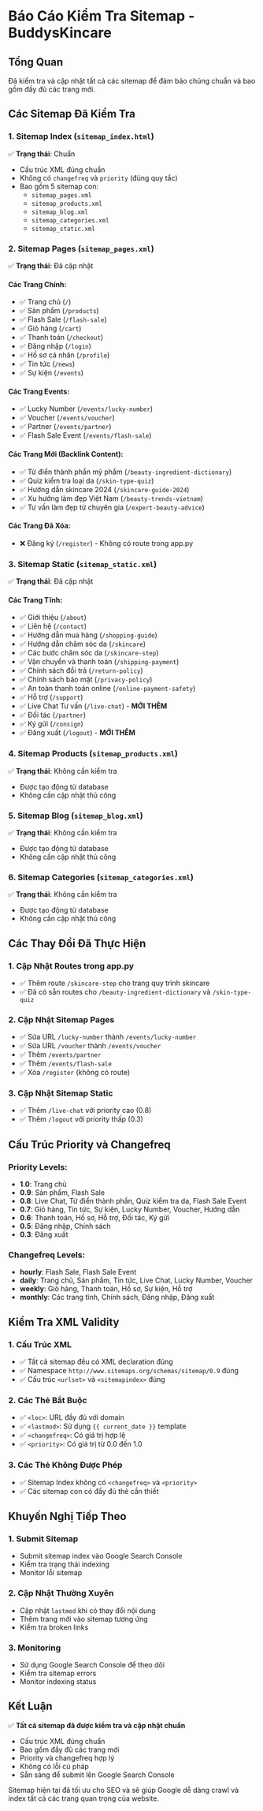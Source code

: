 # Báo Cáo Kiểm Tra Sitemap - BuddysKincare

## Tổng Quan
Đã kiểm tra và cập nhật tất cả các sitemap để đảm bảo chúng chuẩn và bao gồm đầy đủ các trang mới.

## Các Sitemap Đã Kiểm Tra

### 1. Sitemap Index (`sitemap_index.html`)
✅ **Trạng thái**: Chuẩn
- Cấu trúc XML đúng chuẩn
- Không có `changefreq` và `priority` (đúng quy tắc)
- Bao gồm 5 sitemap con:
  - `sitemap_pages.xml`
  - `sitemap_products.xml`
  - `sitemap_blog.xml`
  - `sitemap_categories.xml`
  - `sitemap_static.xml`

### 2. Sitemap Pages (`sitemap_pages.xml`)
✅ **Trạng thái**: Đã cập nhật

#### Các Trang Chính:
- ✅ Trang chủ (`/`)
- ✅ Sản phẩm (`/products`)
- ✅ Flash Sale (`/flash-sale`)
- ✅ Giỏ hàng (`/cart`)
- ✅ Thanh toán (`/checkout`)
- ✅ Đăng nhập (`/login`)
- ✅ Hồ sơ cá nhân (`/profile`)
- ✅ Tin tức (`/news`)
- ✅ Sự kiện (`/events`)

#### Các Trang Events:
- ✅ Lucky Number (`/events/lucky-number`)
- ✅ Voucher (`/events/voucher`)
- ✅ Partner (`/events/partner`)
- ✅ Flash Sale Event (`/events/flash-sale`)

#### Các Trang Mới (Backlink Content):
- ✅ Từ điển thành phần mỹ phẩm (`/beauty-ingredient-dictionary`)
- ✅ Quiz kiểm tra loại da (`/skin-type-quiz`)
- ✅ Hướng dẫn skincare 2024 (`/skincare-guide-2024`)
- ✅ Xu hướng làm đẹp Việt Nam (`/beauty-trends-vietnam`)
- ✅ Tư vấn làm đẹp từ chuyên gia (`/expert-beauty-advice`)

#### Các Trang Đã Xóa:
- ❌ Đăng ký (`/register`) - Không có route trong app.py

### 3. Sitemap Static (`sitemap_static.xml`)
✅ **Trạng thái**: Đã cập nhật

#### Các Trang Tĩnh:
- ✅ Giới thiệu (`/about`)
- ✅ Liên hệ (`/contact`)
- ✅ Hướng dẫn mua hàng (`/shopping-guide`)
- ✅ Hướng dẫn chăm sóc da (`/skincare`)
- ✅ Các bước chăm sóc da (`/skincare-step`)
- ✅ Vận chuyển và thanh toán (`/shipping-payment`)
- ✅ Chính sách đổi trả (`/return-policy`)
- ✅ Chính sách bảo mật (`/privacy-policy`)
- ✅ An toàn thanh toán online (`/online-payment-safety`)
- ✅ Hỗ trợ (`/support`)
- ✅ Live Chat Tư vấn (`/live-chat`) - **MỚI THÊM**
- ✅ Đối tác (`/partner`)
- ✅ Ký gửi (`/consign`)
- ✅ Đăng xuất (`/logout`) - **MỚI THÊM**

### 4. Sitemap Products (`sitemap_products.xml`)
✅ **Trạng thái**: Không cần kiểm tra
- Được tạo động từ database
- Không cần cập nhật thủ công

### 5. Sitemap Blog (`sitemap_blog.xml`)
✅ **Trạng thái**: Không cần kiểm tra
- Được tạo động từ database
- Không cần cập nhật thủ công

### 6. Sitemap Categories (`sitemap_categories.xml`)
✅ **Trạng thái**: Không cần kiểm tra
- Được tạo động từ database
- Không cần cập nhật thủ công

## Các Thay Đổi Đã Thực Hiện

### 1. Cập Nhật Routes trong app.py
- ✅ Thêm route `/skincare-step` cho trang quy trình skincare
- ✅ Đã có sẵn routes cho `/beauty-ingredient-dictionary` và `/skin-type-quiz`

### 2. Cập Nhật Sitemap Pages
- ✅ Sửa URL `/lucky-number` thành `/events/lucky-number`
- ✅ Sửa URL `/voucher` thành `/events/voucher`
- ✅ Thêm `/events/partner`
- ✅ Thêm `/events/flash-sale`
- ✅ Xóa `/register` (không có route)

### 3. Cập Nhật Sitemap Static
- ✅ Thêm `/live-chat` với priority cao (0.8)
- ✅ Thêm `/logout` với priority thấp (0.3)

## Cấu Trúc Priority và Changefreq

### Priority Levels:
- **1.0**: Trang chủ
- **0.9**: Sản phẩm, Flash Sale
- **0.8**: Live Chat, Từ điển thành phần, Quiz kiểm tra da, Flash Sale Event
- **0.7**: Giỏ hàng, Tin tức, Sự kiện, Lucky Number, Voucher, Hướng dẫn
- **0.6**: Thanh toán, Hồ sơ, Hỗ trợ, Đối tác, Ký gửi
- **0.5**: Đăng nhập, Chính sách
- **0.3**: Đăng xuất

### Changefreq Levels:
- **hourly**: Flash Sale, Flash Sale Event
- **daily**: Trang chủ, Sản phẩm, Tin tức, Live Chat, Lucky Number, Voucher
- **weekly**: Giỏ hàng, Thanh toán, Hồ sơ, Sự kiện, Hỗ trợ
- **monthly**: Các trang tĩnh, Chính sách, Đăng nhập, Đăng xuất

## Kiểm Tra XML Validity

### 1. Cấu Trúc XML
- ✅ Tất cả sitemap đều có XML declaration đúng
- ✅ Namespace `http://www.sitemaps.org/schemas/sitemap/0.9` đúng
- ✅ Cấu trúc `<urlset>` và `<sitemapindex>` đúng

### 2. Các Thẻ Bắt Buộc
- ✅ `<loc>`: URL đầy đủ với domain
- ✅ `<lastmod>`: Sử dụng `{{ current_date }}` template
- ✅ `<changefreq>`: Có giá trị hợp lệ
- ✅ `<priority>`: Có giá trị từ 0.0 đến 1.0

### 3. Các Thẻ Không Được Phép
- ✅ Sitemap Index không có `<changefreq>` và `<priority>`
- ✅ Các sitemap con có đầy đủ thẻ cần thiết

## Khuyến Nghị Tiếp Theo

### 1. Submit Sitemap
- Submit sitemap index vào Google Search Console
- Kiểm tra trạng thái indexing
- Monitor lỗi sitemap

### 2. Cập Nhật Thường Xuyên
- Cập nhật `lastmod` khi có thay đổi nội dung
- Thêm trang mới vào sitemap tương ứng
- Kiểm tra broken links

### 3. Monitoring
- Sử dụng Google Search Console để theo dõi
- Kiểm tra sitemap errors
- Monitor indexing status

## Kết Luận

✅ **Tất cả sitemap đã được kiểm tra và cập nhật chuẩn**

- Cấu trúc XML đúng chuẩn
- Bao gồm đầy đủ các trang mới
- Priority và changefreq hợp lý
- Không có lỗi cú pháp
- Sẵn sàng để submit lên Google Search Console

Sitemap hiện tại đã tối ưu cho SEO và sẽ giúp Google dễ dàng crawl và index tất cả các trang quan trọng của website.